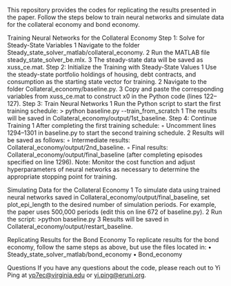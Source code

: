 This repository provides the codes for replicating the results presented in the paper. Follow the steps below to train neural networks and simulate data for the collateral economy and bond economy.

Training Neural Networks for the Collateral Economy
Step 1: Solve for Steady-State Variables
	1	Navigate to the folder Steady_state_solver_matlab/collateral_economy.
	2	Run the MATLAB file steady_state_solver_be.mlx.
	3	The steady-state data will be saved as xuss_ce.mat.
Step 2: Initialize the Training with Steady-State Values
	1	Use the steady-state portfolio holdings of housing, debt contracts, and consumption as the starting state vector for training.
	2	Navigate to the folder Collateral_economy/baseline.py.
	3	Copy and paste the corresponding variables from xuss_ce.mat to construct x0 in the Python code (lines 122–127).
Step 3: Train Neural Networks
	1	Run the Python script to start the first training schedule: > python baseline.py --train_from_scratch
	1	The results will be saved in Collateral_economy/output/1st_baseline.
Step 4: Continue Training
	1	After completing the first training schedule:
	◦	Uncomment lines 1294–1301 in baseline.py to start the second training schedule.
	2	Results will be saved as follows:
	◦	Intermediate results: Collateral_economy/output/2nd_baseline.
	◦	Final results: Collateral_economy/output/final_baseline (after completing episodes specified on line 1296).
Note: Monitor the cost function and adjust hyperparameters of neural networks as necessary to determine the appropriate stopping point for training.

Simulating Data for the Collateral Economy
	1	To simulate data using trained neural networks saved in Collateral_economy/output/final_baseline, set plot_epi_length to the desired number of simulation periods. For example, the paper uses 500,000 periods (edit this on line 672 of baseline.py).
	2	Run the script: >python baseline.py
	3	Results will be saved in Collateral_economy/output/restart_baseline.

Replicating Results for the Bond Economy
To replicate results for the bond economy, follow the same steps as above, but use the files located in:
	•	Steady_state_solver_matlab/bond_economy
	•	Bond_economy

Questions
If you have any questions about the code, please reach out to Yi Ping at yp7ec@virginia.edu or yi.ping@eruni.org.
